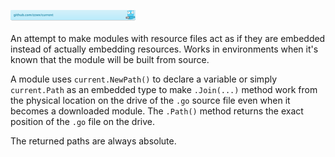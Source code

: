 [![github.com/zzwx/current](./doc/gobadge.svg)](https://pkg.go.dev/github.com/zzwx/current)

An attempt to make modules with resource files act as if they are embedded instead of actually embedding resources. Works in environments when it's known that the module will be built from source.

A module uses `current.NewPath()` to declare a variable or simply `current.Path` as an embedded type to make `.Join(...)` method work from the physical location on the drive of the `.go` source file even when it becomes a downloaded module. The `.Path()` method returns the exact position of the `.go` file on the drive.

The returned paths are always absolute.